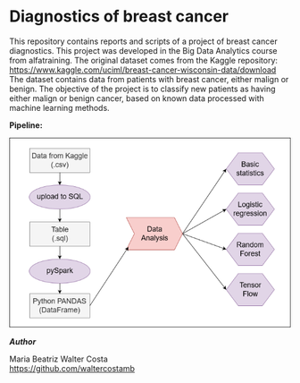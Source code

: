 # Diagnostics of breast cancer

This repository contains reports and scripts of a project of breast cancer diagnostics. This project was developed in the Big Data Analytics course from alfatraining. The original dataset comes from the Kaggle repository: https://www.kaggle.com/uciml/breast-cancer-wisconsin-data/download The dataset contains data from patients with breast cancer, either malign or benign. The objective of the project is to classify new patients as having either malign or benign cancer, based on known data processed with machine learning methods.  

__**Pipeline:**__

![](https://github.com/waltercostamb/breast_cancer_diagnostics/blob/master/pipeline_cancer_project.png)

__***Author***__

Maria Beatriz Walter Costa  
https://github.com/waltercostamb
